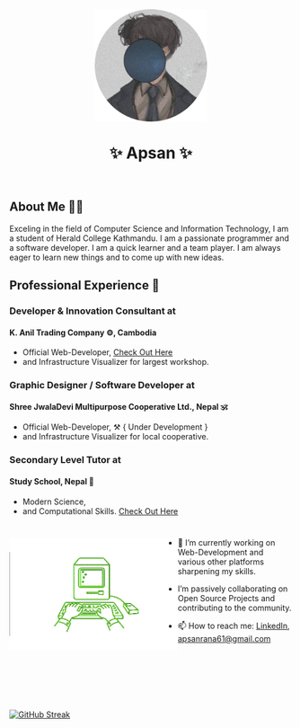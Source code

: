 <div id="me" align="center">
<img src="imgs/prfp.png" width="200" height="200" align="center">
</svg>

</div>

<h1 align="center">
   ✨ Apsan ✨
</h1>
</div>
<br>

<p align="justify">
<h2>
  About Me 🧑‍💻
</h2>
    Exceling in the field of Computer Science and Information Technology, I am a student of Herald College Kathmandu. I am a passionate programmer and a software developer. I am a quick learner and a team player. I am always eager to learn new things and to come up with new ideas.
</p>

<p align= "justify">
    
## Professional Experience 🏢

###  Developer & Innovation Consultant at
#### K. Anil Trading Company ⚙️, Cambodia
- Official Web-Developer, [Check Out Here](https://www.kaniltrading.com.kh)
- and Infrastructure Visualizer for largest workshop.


### Graphic Designer / Software Developer at
#### Shree JwalaDevi Multipurpose Cooperative Ltd., Nepal 🕉️
- Official Web-Developer, ⚒️ { Under Development }
- and Infrastructure Visualizer for local cooperative.


### Secondary Level Tutor at
#### Study School, Nepal 🏫
- Modern Science, 
- and Computational Skills. [Check Out Here](https://maps.app.goo.gl/zXP19NftPUCmeXe7A) 

</p>

# 
<img src="imgs/typing.gif" align="left" width="300" height="200">

<p size="20px">

- 🌱 I’m currently working on Web-Development and various other platforms sharpening my skills.

-  I’m passively collaborating on Open Source Projects and contributing to the community. 

</p>


- 📫 How to reach me: [LinkedIn](https://www.linkedin.com/in/apsan/), apsanrana61@gmail.com

<br><br><br>

#

<div style="display: flex; align-items: center;">
   
   [![GitHub Streak](https://streak-stats.demolab.com/?user=Apsan1&theme=modern-lilac2)](https://git.io/streak-stats)
   
</div>


